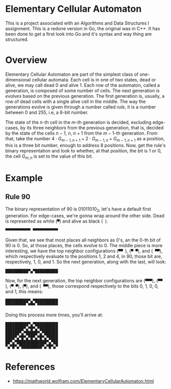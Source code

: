 # Elementary Cellular Automaton

This is a project associated with an Algorithms and Data Structures I assignment. This is a redone version in Go, the original was in C++. It has been done to get a first look into Go and it's syntax and way thing are structured.

# Overview

Elementary Cellular Automaton are part of the simplest class of one-dimensional cellular automata. Each cell is in one of two states, dead or alive, we may call dead 0 and alive 1. Each row of the automaton, called a generation, is composed of some number of cells. The next generation is _evolves_ based on the previous generation. The first generation is, usually, a row of dead cells with a single alive cell in the middle. The way the generations evolve is given through a number called _rule_, it is a number between $`0`$ and $`255`$, i.e, a 8-bit number.

The state of the $`n`$-th cell in the $`m`$-th generation is decided, excluding edge-cases, by its three neighbors from the previous generation, that is, decided by the state of the cells $`n - 1`$, $`n`$, $`n + 1`$ from the $`m - 1`$-th generation. From that, take the number $`4 \cdot G_{m - 1, n + 1} + 2 \cdot G_{m - 1, n} + G_{m - 1, n + 1}`$ as a position, this is a three bit number, enough to address 8 positions. Now, get the rule's binary representation and look to whether, at that position, the bit is 1 or 0, the cell $`G_{m, n}`$ is set to the value of this bit.

# Example

## Rule 90

The binary representation of $`90`$ is $`01011010_2`$, let's have a default first generation. For edge-cases, we're gonna wrap around the other side. Dead is represented as white (`▀`) and alive as black (` `).

```
▀▀▀▀▀▀▀▀▀▀▀ ▀▀▀▀▀▀▀▀▀▀▀
```

Given that, we see that most places all neighbors as $`0`$'s, an the $`0`$-th bit of $`90`$ is $`0`$. So, at those places, the cells evolve to $`0`$. The middle piece is more interesting, we have the top neighbor configurations (`▀▀ `), (`▀ ▀`), and (` ▀▀`), which respectively evaluate to the positions $`1`$, $`2`$ and $`4`$, in $`90`$, those bit are, respectively, $`1`$, $`0`$, and $`1`$. So the next generation, along with the last, will look:

```
██████████▀▄▀██████████
```

Now, for the next generation, the top neighbor configurations are (`▀▀▀`), (`▀▀ `), (`▀ ▀`), (` ▀ `), and (` ▀▀`), those correspond respectively to the bits $`0`$, $`1`$, $`0`$, $`0`$, and $`1`$, this means:

```
██████████▀▄▀██████████
▀▀▀▀▀▀▀▀▀ ▀▀▀ ▀▀▀▀▀▀▀▀▀
```

Doing this process more times, you'll arrive at:

```
██████████▀▄▀██████████
████████▀▄▀█▀▄▀████████
██████▀▄▀█████▀▄▀██████
████▀▄▀█▀▄▀█▀▄▀█▀▄▀████
██▀▄▀█████████████▀▄▀██
▀▄▀█▀▄▀█████████▀▄▀█▀▄▀
```

# References

- https://mathworld.wolfram.com/ElementaryCellularAutomaton.html

